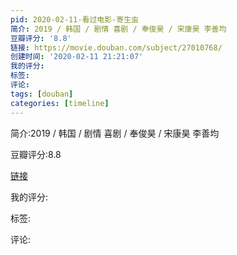 ```yaml
---
pid: 2020-02-11-看过电影-寄生虫
简介: 2019 / 韩国 / 剧情 喜剧 / 奉俊昊 / 宋康昊 李善均
豆瓣评分: '8.8'
链接: https://movie.douban.com/subject/27010768/
创建时间: '2020-02-11 21:21:07'
我的评分:
标签:
评论:
tags: [douban]
categories: [timeline]
---
```

简介:2019 / 韩国 / 剧情 喜剧 / 奉俊昊 / 宋康昊 李善均

豆瓣评分:8.8

[链接](https://movie.douban.com/subject/27010768/)

我的评分:

标签:

评论:

